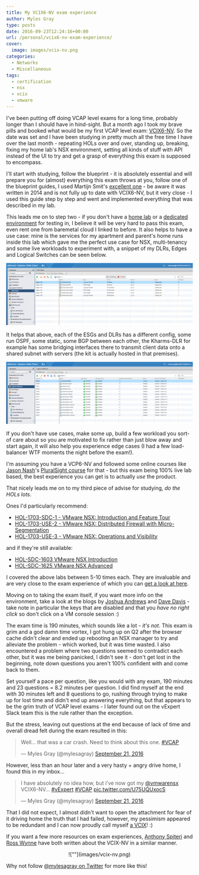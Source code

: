 ```yaml
---
title: My VCIX6-NV exam experience
author: Myles Gray
type: posts
date: 2016-09-23T12:24:16+00:00
url: /personal/vcix6-nv-exam-experience/
cover:
  image: images/vcix-nv.png
categories:
  - Networks
  - Miscellaneous
tags:
  - certification
  - nsx
  - vcix
  - vmware
---
```


I've been putting off doing VCAP level exams for a long time, probably longer than I should have in hind-sight. But a month ago I took my brave pills and booked what would be my first VCAP level exam: [VCIX6-NV][1]. So the date was set and I have been studying in pretty much all the free time I have over the last month - repeating HOLs over and over, standing up, breaking, fixing my home lab's NSX environment, setting all kinds of stuff with API instead of the UI to try and get a grasp of everything this exam is supposed to encompass.

I'll start with studying, follow the blueprint - it is absolutely essential and will prepare you for (almost) everything this exam throws at you, follow one of the blueprint guides, I used Martijn Smit's [excellent one][2] - be aware it was written in 2014 and is not fully up to date with VCIX6-NV, but it very close - I used this guide step by step and went and implemented everything that was described in my lab.

This leads me on to step two - if you don't have a [home lab][3] or a [dedicated environment][4] for testing in, I believe it will be very hard to pass this exam, even rent one from baremetal cloud I linked to before. It also helps to have a use case: mine is the services for my apartment and parent's home runs inside this lab which gave me the perfect use case for NSX, multi-tenancy and some live workloads to experiment with, a snippet of my DLRs, Edges and Logical Switches can be seen below.

![Home lab NSX Edges][5] 

It helps that above, each of the ESGs and DLRs has a different config, some run OSPF, some static, some BGP between each other, the Kharms-DLR for example has some bridging interfaces there to transmit client data onto a shared subnet with servers (the kit is actually hosted in that premises).

![NSX Logical Switches][6] 

If you don't have use cases, make some up, build a few workload you sort-of care about so you are motivated to fix rather than just blow away and start again, it will also help you experience edge cases (I had a few load-balancer WTF moments the night before the exam!).

I'm assuming you have a VCP6-NV and followed some online courses like [Jason Nash][7]'s [PluralSight course][8] for that - but this exam being 100% live lab based, the best experience you can get is to actually _use_ the product.

That nicely leads me on to my third piece of advise for studying, _do the HOLs_ _lots_.

Ones I'd particularly recommend:

  * [HOL-1703-SDC-1 - VMware NSX: Introduction and Feature Tour][9]
  * [HOL-1703-USE-2 - VMware NSX: Distributed Firewall with Micro-Segmentation][10]
  * [HOL-1703-USE-3 - VMware NSX: Operations and Visibility][11]

and if they're still available:

  * [HOL-SDC-1603 VMware NSX Introduction][12]
  * [HOL-SDC-1625 VMware NSX Advanced][13]

I covered the above labs between 5-10 times each. They are invaluable and are very close to the exam experience of which you can [get a look at here][14].

Moving on to taking the exam itself, if you want more info on the environment, take a look at the blogs by [Joshua Andrews][15] and [Dave Davis][16] - take note in particular the keys that are disabled and that you _have no right click_ so don't click on a VM console session :)

The exam time is 190 minutes, which sounds like a lot - _it's not_. This exam is grim and a god damn time vortex, I got hung up on Q2 after the browser cache didn't clear and ended up rebooting an NSX manager to try and alleviate the problem - which worked, but it was time wasted. I also encountered a problem where two questions seemed to contradict each other, but it was me being panicked, I didn't see it - don't get lost in the beginning, note down questions you aren't 100% confident with and come back to them.

Set yourself a pace per question, like you would with any exam, 190 minutes and 23 questions = 8.2 minutes per question. I did find myself at the end with 30 minutes left and 8 questions to go, rushing through trying to make up for lost time and didn't end up answering everything, but that appears to be the grim truth of VCAP level exams - I later found out on the vExpert Slack team this is the rule rather than the exception.

But the stress, leaving out questions at the end because of lack of time and overall dread felt during the exam resulted in this:

<blockquote class="twitter-tweet" data-width="500">
  <p lang="en" dir="ltr">
    Well&#8230; that was a car crash. Need to think about this one. <a href="https://twitter.com/hashtag/VCAP?src=hash">#VCAP</a>
  </p>
  
  <p>
    &mdash; Myles Gray (@mylesagray) <a href="https://twitter.com/mylesagray/status/778577799539986432">September 21, 2016</a>
  </p>
</blockquote>



However, less than an hour later and a very hasty + angry drive home, I found this in my inbox&#8230;

<blockquote class="twitter-tweet" data-width="500">
  <p lang="en" dir="ltr">
    I have absolutely no idea how, but i’ve now got my <a href="https://twitter.com/vmwarensx">@vmwarensx</a> VCIX6-NV… <a href="https://twitter.com/hashtag/vExpert?src=hash">#vExpert</a> <a href="https://twitter.com/hashtag/VCAP?src=hash">#VCAP</a> <a href="https://t.co/U75UQUxocS">pic.twitter.com/U75UQUxocS</a>
  </p>
  
  <p>
    &mdash; Myles Gray (@mylesagray) <a href="https://twitter.com/mylesagray/status/778602313447575552">September 21, 2016</a>
  </p>
</blockquote>



That I did not expect, I almost didn't want to open the attachment for fear of it driving home the truth that I had failed, however, my pessimism appeared to be redundant and I can now proudly call myself [a VCIX][17]! :)

If you want a few more resources on exam experiences, [Anthony Spiteri][18] and [Ross Wynne][19] have both written about the VCIX-NV in a similar manner.

<p align="center">
  ![""](images/vcix-nv.png)
</p>

Why not follow [@mylesagray on Twitter][20] for more like this!

 [1]: https://mylearn.vmware.com/mgrReg/plan.cfm?plan=89128&ui=www_cert&src=vmw_so_vex_mgray_1080
 [2]: http://lostdomain.org/vcix-nv-study-guide/
 [3]: /hardware/my-home-datacenter/
 [4]: https://www.baremetalcloud.com/
 [5]: images/Image-10.png
 [6]: images/Image-11.png
 [7]: https://twitter.com/TheJasonNash
 [8]: https://www.pluralsight.com/courses/vmware-nsx-vsphere-network-services
 [9]: http://labs.hol.vmware.com/HOL/catalogs/lab/2750?src=vmw_so_vex_mgray_1080
 [10]: http://labs.hol.vmware.com/HOL/catalogs/lab/2751?src=vmw_so_vex_mgray_1080
 [11]: http://labs.hol.vmware.com/HOL/catalogs/lab/2752?src=vmw_so_vex_mgray_1080
 [12]: http://labs.hol.vmware.com/HOL/catalogs/lab/2125?src=vmw_so_vex_mgray_1080
 [13]: http://labs.hol.vmware.com/HOL/catalogs/lab/2102?src=vmw_so_vex_mgray_1080
 [14]: https://mylearn.vmware.com/lcms/web/portals/certification/VMware%20Certification%20Platform%20Interface.pdf?src=vmw_so_vex_mgray_1080
 [15]: http://sostechblog.com/2016/06/16/current-vcix6-nvvcix-nv-exam-environment/
 [16]: http://www.virtualizestuff.com/2016/08/02/vcap6-exam-interface-tips-tricks/
 [17]: http://blogs.vmware.com/education/2016/04/where-in-the-world-are-vcaps-infographic.html?src=vmw_so_vex_mgray_1080
 [18]: http://anthonyspiteri.net/?s=vcix
 [19]: http://www.wynner.eu/computing/my-vcix-nv-exam-experience/
 [20]: https://twitter.com/mylesagray
